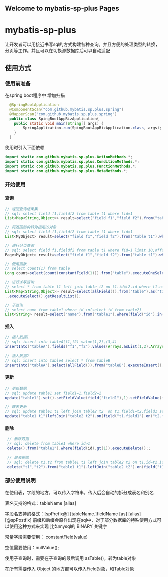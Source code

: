 ## Welcome to mybatis-sp-plus Pages

# mybatis-sp-plus
让开发者可以用接近书写sql的方式构建各种查询。并且方便的处理类型的转换，分页等工作。并且可以在切换源数据库后可以自动适配

## 使用方式

### 使用前准备
在spring boot程序中
增加扫描
``` java
  @SpringBootApplication
  @ComponentScan("com.github.mybatis.sp.plus.spring")
  @MapperScan("com.github.mybatis.sp.plus.spring")
  public class SpingBootAppBizApplication{
    public static void main(String[] args) {
        SpringApplication.run(SpingBootAppBizApplication.class, args);
    }
  }
```
使用时引入下面依赖
``` java
import static com.github.mybatis.sp.plus.ActionMethods.*;
import static com.github.mybatis.sp.plus.ConditionMethods.*;
import static com.github.mybatis.sp.plus.FunctionMethods.*;
import static com.github.mybatis.sp.plus.MetaMethods.*;
```

### 开始使用

#### 查询
``` java
// 返回查询结果集
// sql: select field f1,fieldf2 from table t1 where fid=1
List<Map<String,Object>> result=select("field f1","field f2").from("table t1").where(field("fid").eq(1)).executeSelect().getResultList();

// 将返回结构转为指定的对象
// sql: select field f1,fieldf2 from table t1 where fid=1
List<MyObject> result=select("field f1","field f2").from("table t1").where(field("fid").eq(1)).executeListSelect(MyObject.class);

// 进行分页查询
// sql: select field f1,fieldf2 from table t1 where fid=1 limit 10,offset 0
Page<MyObject> result=select("field f1","field f2").from("table t1").where(field("fid").eq(1)).executePageSelect(1,10,MyObject.class);

// 使用函数
// select count(1) from table
Long count=select(count(constantField(1))).from("table").executeOneSelect(Long.class);

// 进行关联查询
// select * from table t1 left join table t2 on t1.id=t2.id where t1.name like '%name%'
List<Map<String,Object>> result=select(allField()).from("table").as("t1").leftJoin("table t2").on(field("t1.id").eq(fileldd("t2.id"))).where(field("t1.name").like("name"))
..executeSelect().getResultList();

// 子查询
// select name from table1 where id in(select id from table2)
List<String> result=select("name").from("table1").where(field("id").in(select("id").from("table2")).asTable()).executeListSelect(String.class);
```
#### 插入
``` java
// 插入数据1
// sql: insert into tableA(f1,f2) value(1,2),(3,4)	
insertInto("tableA").fields("f1","f2").values(Arrays.asList(1,2),Arrays.asList(3,4)).executeInsert();
 
// 插入数据2
// sql: insert into tableA select * from tableB
insertInto("tableA").select(allField()).from("tableB").executeInsert();
```

#### 更新
``` java
// 更新数据
// sql: update table1 set field1=1,field2=2
update("table1").set().setFieldValue(field("field1"),1).setFieldValue(field("field2"),2).executeUpdate();

// 联表更新
// sql: update table1 t1 left join table2 t2  on t1.field1=t2.field1 set t1.field2=t2.field2
update("table1 t1")leftJoin("table2 t2").on(field("t1.field1").on("t2.field1")).set().setFieldValue(field("t1.field2"),field("t2.field2")).executeUpdate();
```

#### 删除
``` java
 // 删除数据
 // sql: delete from table1 where id>1
 delete().from("table1").where(field(id).gt(1)).executeDelete();;
 
 // 联表删除
 // sql: delete t1,t2 from table1 t1 left join table2 t2 on t1.id=t2.id where t1.id>20
 delete("t1","t2").from("table1 t1").leftJoin("table2 t2").on(field("t1.id").eq(field("t2.id"))).where(field("t1.id").gt(20)).executeDelete();
```

### 部分使用说明
在使用表，字段的地方，可以传入字符串，传入后会自动的拆分成表名和别名

表名支持的格式：tableName [alias]

字段名支持的格式：[spPrefix@] [tableName.]fieldName [as] [alias] [@spPostfix] 前缀和后缀会原样出现在sql中，对于部分数据库的特殊使用方式可以使用这种方式来实现 比如mysql的 BINARY 关键字

常量字段需要使用：  constantField(value)

空值需要使用：nullValue();

使用子查询时，需要在子查询的最后调用 asTable()，转为table对象

在所有需要传入 Object 的地方都可以传入Field对象，和Table对象
